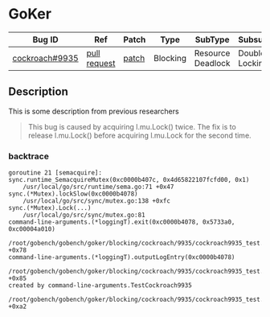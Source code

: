 # GoKer

| Bug ID|  Ref | Patch | Type | SubType | SubsubType |
| ----  | ---- | ----  | ---- | ---- | ---- |
|[cockroach#9935]|[pull request]|[patch]| Blocking | Resource Deadlock | Double Locking |

[cockroach#9935]:(cockroach9935_test.go)
[patch]:https://github.com/cockroachdb/cockroach/pull/9935/files
[pull request]:https://github.com/cockroachdb/cockroach/pull/9935
 
## Description


This is some description from previous researchers

> This bug is caused by acquiring l.mu.Lock() twice. The fix is
> to release l.mu.Lock() before acquiring l.mu.Lock for the second time.

### backtrace

```
goroutine 21 [semacquire]:
sync.runtime_SemacquireMutex(0xc0000b407c, 0x4d65822107fcfd00, 0x1)
    /usr/local/go/src/runtime/sema.go:71 +0x47
sync.(*Mutex).lockSlow(0xc0000b4078)
    /usr/local/go/src/sync/mutex.go:138 +0xfc
sync.(*Mutex).Lock(...)
    /usr/local/go/src/sync/mutex.go:81
command-line-arguments.(*loggingT).exit(0xc0000b4078, 0x5733a0, 0xc00004a010)
    /root/gobench/gobench/goker/blocking/cockroach/9935/cockroach9935_test.go:29 +0x78
command-line-arguments.(*loggingT).outputLogEntry(0xc0000b4078)
    /root/gobench/gobench/goker/blocking/cockroach/9935/cockroach9935_test.go:18 +0x85
created by command-line-arguments.TestCockroach9935
    /root/gobench/gobench/goker/blocking/cockroach/9935/cockroach9935_test.go:35 +0xa2
```